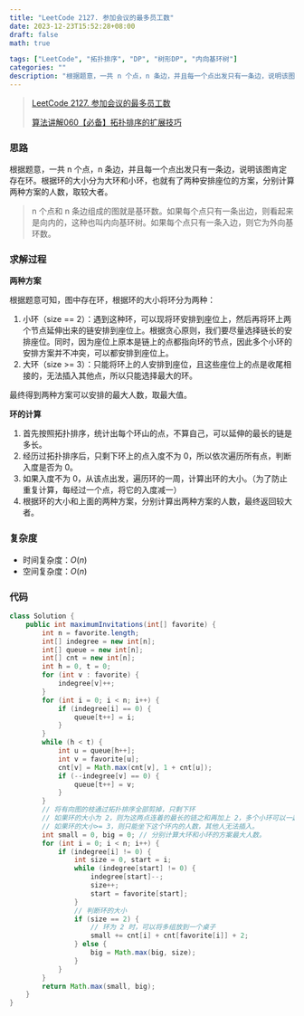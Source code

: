 ```yaml
---
title: "LeetCode 2127. 参加会议的最多员工数"
date: 2023-12-23T15:52:28+08:00
draft: false
math: true

tags: ["LeetCode", "拓扑排序", "DP", "树形DP", "内向基环树"]
categories: ""
description: "根据题意，一共 n 个点，n 条边，并且每一个点出发只有一条边，说明该图肯定存在环。根据环的大小分为大环和小环，也就有了两种安排座位的方案，分别计算两种方案的人数，取较大者。"
---
```


> [LeetCode 2127. 参加会议的最多员工数](https://leetcode.cn/problems/maximum-employees-to-be-invited-to-a-meeting/)
>
> [算法讲解060【必备】拓扑排序的扩展技巧](https://www.bilibili.com/video/BV12y4y1F79q/)

### 思路

根据题意，一共 n 个点，n 条边，并且每一个点出发只有一条边，说明该图肯定存在环。根据环的大小分为大环和小环，也就有了两种安排座位的方案，分别计算两种方案的人数，取较大者。

> n 个点和 n 条边组成的图就是基环数。如果每个点只有一条出边，则看起来是向内的，这种也叫内向基环树。如果每个点只有一条入边，则它为外向基环数。

### 求解过程

**两种方案**

根据题意可知，图中存在环，根据环的大小将环分为两种：

1. 小环（size == 2）：遇到这种环，可以现将环安排到座位上，然后再将环上两个节点延伸出来的链安排到座位上。根据贪心原则，我们要尽量选择链长的安排座位。同时，因为座位上原本是链上的点都指向环的节点，因此多个小环的安排方案并不冲突，可以都安排到座位上。
2. 大环（size >= 3）：只能将环上的人安排到座位，且这些座位上的点是收尾相接的，无法插入其他点，所以只能选择最大的环。

最终得到两种方案可以安排的最大人数，取最大值。

**环的计算**

1. 首先按照拓扑排序，统计出每个环山的点，不算自己，可以延伸的最长的链是多长。
2. 经历过拓扑排序后，只剩下环上的点入度不为 0，所以依次遍历所有点，判断入度是否为 0。
3. 如果入度不为 0，从该点出发，遍历环的一周，计算出环的大小。（为了防止重复计算，每经过一个点，将它的入度减一）
4. 根据环的大小和上面的两种方案，分别计算出两种方案的人数，最终返回较大者。

### 复杂度

- 时间复杂度：$O(n)$
- 空间复杂度：$O(n)$

### 代码

```java
class Solution {
    public int maximumInvitations(int[] favorite) {
        int n = favorite.length;
        int[] indegree = new int[n];
        int[] queue = new int[n];
        int[] cnt = new int[n];
        int h = 0, t = 0;
        for (int v : favorite) {
            indegree[v]++;
        }
        for (int i = 0; i < n; i++) {
            if (indegree[i] == 0) {
                queue[t++] = i;
            }
        }
        while (h < t) {
            int u = queue[h++];
            int v = favorite[u];
            cnt[v] = Math.max(cnt[v], 1 + cnt[u]);
            if (--indegree[v] == 0) {
                queue[t++] = v;
            }
        }
        // 将有向图的枝通过拓扑排序全部剪掉，只剩下环
        // 如果环的大小为 2，则为这两点连着的最长的链之和再加上 2，多个小环可以一起坐下
        // 如果环的大小>= 3，则只能坐下这个环内的人数，其他人无法插入。
        int small = 0, big = 0; // 分别计算大环和小环的方案最大人数。
        for (int i = 0; i < n; i++) {
            if (indegree[i] != 0) {
                int size = 0, start = i;
                while (indegree[start] != 0) {
                    indegree[start]--;
                    size++;
                    start = favorite[start];
                }
                // 判断环的大小
                if (size == 2) {
                    // 环为 2 时，可以将多组放到一个桌子
                    small += cnt[i] + cnt[favorite[i]] + 2;
                } else {
                    big = Math.max(big, size);
                }
            }
        }
        return Math.max(small, big);
    }
}
```